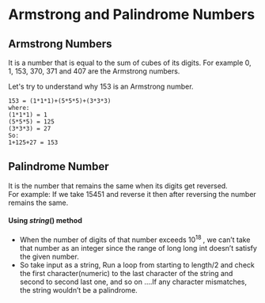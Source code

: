 # Armstrong and Palindrome Numbers

## Armstrong Numbers

It is a number that is equal to the sum of cubes of its digits. For example 0, 1, 153, 370, 371 and 407 are the Armstrong numbers.

Let's try to understand why 153 is an Armstrong number.

~~~
153 = (1*1*1)+(5*5*5)+(3*3*3)  
where:  
(1*1*1) = 1  
(5*5*5) = 125  
(3*3*3) = 27  
So:  
1+125+27 = 153
~~~

## Palindrome Number
It is the number that remains the same when its digits get reversed.\
For example: If we take 15451 and reverse it then after reversing the number remains the same.

#### Using $string()$ method
- When the number of digits of that number exceeds 10<sup>18 </sup>, we can’t take that number as an integer since the range of long long int doesn’t satisfy the given number.
- So take input as a string, Run a loop from starting to length/2 and check the first character(numeric) to the last character of the string and second to second last one, and so on ….If any character mismatches, the string wouldn’t be a palindrome.
